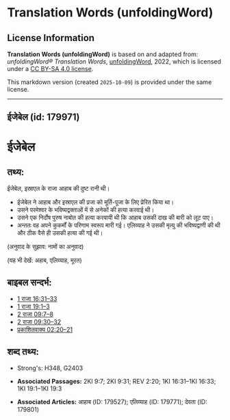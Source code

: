 # Translation Words (unfoldingWord)

## License Information

**Translation Words (unfoldingWord)** is based on and adapted from: _unfoldingWord® Translation Words_, [unfoldingWord](https://unfoldingword.org/utw), 2022, which is licensed under a [CC BY-SA 4.0 license](https://creativecommons.org/licenses/by-sa/4.0/legalcode.en).

This markdown version (created `2025-10-09`) is provided under the same license.



--------------------------------

## ईजेबेल (id: 179971)

ईजेबेल
======

तथ्य:
-----

ईजेबेल, इस्राएल के राजा आहाब की दुष्ट रानी थी।

* ईजेबेल ने आहाब और इस्राएल की प्रजा को मूर्ति\-पूजा के लिए प्रेरित किया था।
* उसने परमेश्वर के भविष्यद्वक्ताओं में से अनेकों की हत्या करवाई थी।
* उसने एक निर्दोष पुरुष नाबोत की हत्या करवायी थी कि आहाब उसकी दाख की बारी को लूट पाए।
* अन्ततः वह अपने कुकर्मों के परिणाम स्वरूप मारी गई। एलिय्याह ने उसकी मृत्यु की भविष्यद्वाणी की थी और ठीक वैसे ही उसकी हत्या की गई थी।

(अनुवाद के सुझाव: नामों का अनुवाद)

(यह भी देखें: अहाब, एलिय्याह, मूरत)

बाइबल सन्दर्भ:
--------------

* [1 राजा 16:31–33](https://ref.ly/1Kgs0:0)
* [1 राजा 19:1–3](https://ref.ly/1Kgs0:0)
* [2 राजा 09:7–8](https://ref.ly/2Kgs0:0)
* [2 राजा 09:30–32](https://ref.ly/2Kgs0:0)
* [प्रकाशितवाक्य 02:20–21](https://ref.ly/Rev2:20-Rev2:21)

शब्द तथ्य:
----------

* Strong's: H348, G2403

* **Associated Passages:** 2KI 9:7; 2KI 9:31; REV 2:20; 1KI 16:31–1KI 16:33; 1KI 19:1–1KI 19:3
* **Associated Articles:** आहाब (ID: 179527); एलिय्याह (ID: 179771); देवता (ID: 179801)

